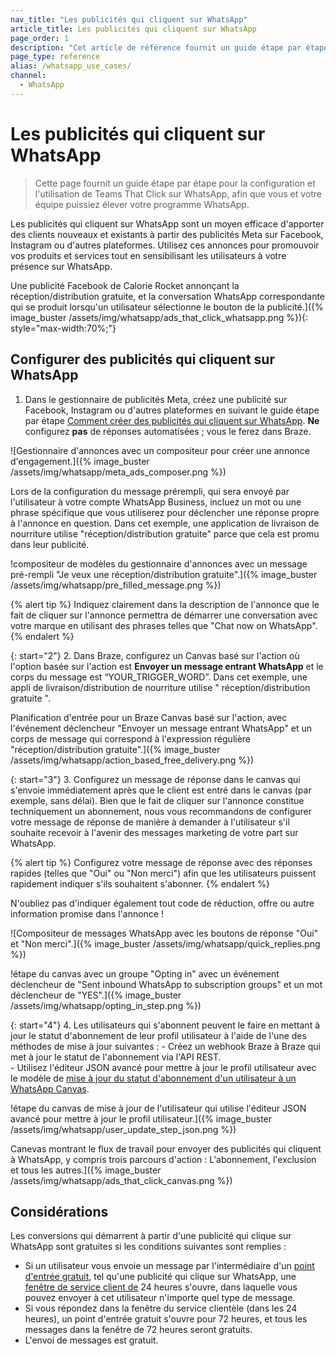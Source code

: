 ```yaml
---
nav_title: "Les publicités qui cliquent sur WhatsApp"
article_title: Les publicités qui cliquent sur WhatsApp
page_order: 1
description: "Cet article de référence fournit un guide étape par étape pour la configuration et l'utilisation des publicités qui cliquent sur WhatsApp."
page_type: reference
alias: /whatsapp_use_cases/
channel:
  - WhatsApp
---
```


# Les publicités qui cliquent sur WhatsApp

> Cette page fournit un guide étape par étape pour la configuration et l'utilisation de Teams That Click sur WhatsApp, afin que vous et votre équipe puissiez élever votre programme WhatsApp.

Les publicités qui cliquent sur WhatsApp sont un moyen efficace d'apporter des clients nouveaux et existants à partir des publicités Meta sur Facebook, Instagram ou d'autres plateformes. Utilisez ces annonces pour promouvoir vos produits et services tout en sensibilisant les utilisateurs à votre présence sur WhatsApp.

Une publicité Facebook de Calorie Rocket annonçant la réception/distribution gratuite, et la conversation WhatsApp correspondante qui se produit lorsqu'un utilisateur sélectionne le bouton de la publicité.]({% image_buster /assets/img/whatsapp/ads_that_click_whatsapp.png %}){: style="max-width:70%;"}

## Configurer des publicités qui cliquent sur WhatsApp

1. Dans le gestionnaire de publicités Meta, créez une publicité sur Facebook, Instagram ou d'autres plateformes en suivant le guide étape par étape [Comment créer des publicités qui cliquent sur WhatsApp](https://business.whatsapp.com/products/create-ads-that-click-to-whatsapp). **Ne** configurez **pas** de réponses automatisées ; vous le ferez dans Braze.

\![Gestionnaire d'annonces avec un compositeur pour créer une annonce d'engagement.]({% image_buster /assets/img/whatsapp/meta_ads_composer.png %})

Lors de la configuration du message prérempli, qui sera envoyé par l'utilisateur à votre compte WhatsApp Business, incluez un mot ou une phrase spécifique que vous utiliserez pour déclencher une réponse propre à l'annonce en question. Dans cet exemple, une application de livraison de nourriture utilise "réception/distribution gratuite" parce que cela est promu dans leur publicité. 

!compositeur de modèles du gestionnaire d'annonces avec un message pré-rempli "Je veux une réception/distribution gratuite".]({% image_buster /assets/img/whatsapp/pre_filled_message.png %})

{% alert tip %}
Indiquez clairement dans la description de l'annonce que le fait de cliquer sur l'annonce permettra de démarrer une conversation avec votre marque en utilisant des phrases telles que "Chat now on WhatsApp".
{% endalert %}

{: start="2"}
2\. Dans Braze, configurez un Canvas basé sur l'action où l'option basée sur l'action est **Envoyer un message entrant WhatsApp** et le corps du message est “YOUR_TRIGGER_WORD”. Dans cet exemple, une appli de livraison/distribution de nourriture utilise " réception/distribution gratuite ".

Planification d'entrée pour un Braze Canvas basé sur l'action, avec l'événement déclencheur "Envoyer un message entrant WhatsApp" et un corps de message qui correspond à l'expression régulière "réception/distribution gratuite".]({% image_buster /assets/img/whatsapp/action_based_free_delivery.png %})

{: start="3"}
3\. Configurez un message de réponse dans le canvas qui s'envoie immédiatement après que le client est entré dans le canvas (par exemple, sans délai). Bien que le fait de cliquer sur l'annonce constitue techniquement un abonnement, nous vous recommandons de configurer votre message de réponse de manière à demander à l'utilisateur s'il souhaite recevoir à l'avenir des messages marketing de votre part sur WhatsApp. 

{% alert tip %}
Configurez votre message de réponse avec des réponses rapides (telles que "Oui" ou "Non merci") afin que les utilisateurs puissent rapidement indiquer s'ils souhaitent s'abonner.
{% endalert %}

N'oubliez pas d'indiquer également tout code de réduction, offre ou autre information promise dans l'annonce !

\![Compositeur de messages WhatsApp avec les boutons de réponse "Oui" et "Non merci".]({% image_buster /assets/img/whatsapp/quick_replies.png %})

!étape du canvas avec un groupe "Opting in" avec un événement déclencheur de "Sent inbound WhatsApp to subscription groups" et un mot déclencheur de "YES".]({% image_buster /assets/img/whatsapp/opting_in_step.png %})

{: start="4"}
4\. Les utilisateurs qui s'abonnent peuvent le faire en mettant à jour le statut d'abonnement de leur profil utilisateur à l'aide de l'une des méthodes de mise à jour suivantes :
    \- Créez un webhook Braze à Braze qui met à jour le statut de l'abonnement via l'API REST.  
    \- Utilisez l'éditeur JSON avancé pour mettre à jour le profil utilisateur avec le modèle de [mise à jour du statut d'abonnement d'un utilisateur à un WhatsApp Canvas]({{site.baseurl}}/user_guide/message_building_by_channel/whatsapp/user_subscription/#whatsapp-opt-in-and-opt-out-process).

!étape du canvas de mise à jour de l'utilisateur qui utilise l'éditeur JSON avancé pour mettre à jour le profil utilisateur.]({% image_buster /assets/img/whatsapp/user_update_step_json.png %})

Canevas montrant le flux de travail pour envoyer des publicités qui cliquent à WhatsApp, y compris trois parcours d'action : L'abonnement, l'exclusion et tous les autres.]({% image_buster /assets/img/whatsapp/ads_that_click_canvas.png %})

## Considérations

Les conversions qui démarrent à partir d'une publicité qui clique sur WhatsApp sont gratuites si les conditions suivantes sont remplies :

- Si un utilisateur vous envoie un message par l'intermédiaire d'un [point d'entrée gratuit](https://developers.facebook.com/docs/whatsapp/pricing#free-entry-point-conversations), tel qu'une publicité qui clique sur WhatsApp, une [fenêtre de service client de](https://developers.facebook.com/docs/whatsapp/cloud-api/guides/send-messages#customer-service-windows) 24 heures s'ouvre, dans laquelle vous pouvez envoyer à cet utilisateur n'importe quel type de message.
- Si vous répondez dans la fenêtre du service clientèle (dans les 24 heures), un point d'entrée gratuit s'ouvre pour 72 heures, et tous les messages dans la fenêtre de 72 heures seront gratuits.
- L'envoi de messages est gratuit.